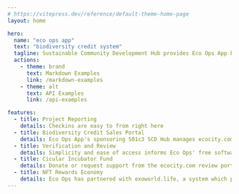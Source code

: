 ```yaml
---
# https://vitepress.dev/reference/default-theme-home-page
layout: home

hero:
  name: "eco ops app"
  text: "biodiversity credit system"
  tagline: Sustainable Community Development Hub provides Eco Ops App biodiversity credit system & a solutions a library of useful for decision support by groups maintaining circular economy approaches.
  actions:
    - theme: brand
      text: Markdown Examples
      link: /markdown-examples
    - theme: alt
      text: API Examples
      link: /api-examples

features:
  - title: Project Reporting
    details: Checkins are easy to from right here
  - title: Biodiversity Credit Sales Portal
    details: Eco Ops App's sponsoring 501c3 SCD Hub manages ecocity.com as a project review portal making use of data generated here
  - title: Verification and Review
    details: Simplicity and ease of access informs Eco Ops' free software and training/ mentor approach to transparent community veriification of project performance
  - title: Cicular Incubator Fund
    details: Donate or request support from the ecocity.com review portal where project checkins and other data can be reviewed. 
  - title: NFT Rewards Economy
    details: Eco Ops has partnered with exoworld.life, a system which provides each user with their own rewards gallery, with a unique permanent address and location. Use this to present to help organize your team, and communicate about your project.
---
```


